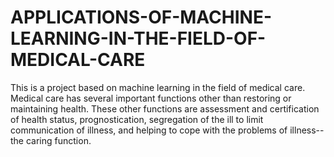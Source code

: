 # APPLICATIONS-OF-MACHINE-LEARNING-IN-THE-FIELD-OF-MEDICAL-CARE
This is a project based on machine learning in the field of medical care. Medical care has several important functions other than restoring or maintaining health. These other functions are assessment and certification of health status, prognostication, segregation of the ill to limit communication of illness, and helping to cope with the problems of illness--the caring function.
